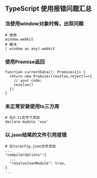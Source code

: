 ## TypeScript 使用报错问题汇总

### 当使用window对象时候，出现问题
``````
# 使用 
window.webkit
# 解决
( window as any).webkit
``````
### 使用Promise返回
`````
function currentData(): Promise<{}> {
  return new Promise((resolve,reject)=>{
    // your code;
    resolve()
  })
}
`````
### 未正常安装使用ts三方库
``````
# 在d.ts文件下添加
declare module 'xxx'
``````
### 以.json结尾的文件引用报错
``````
# 在tsconfig.json文件添加
...
"compilerOptions":{
  ...
  "resolveJsonModule": true,
}
...
``````

